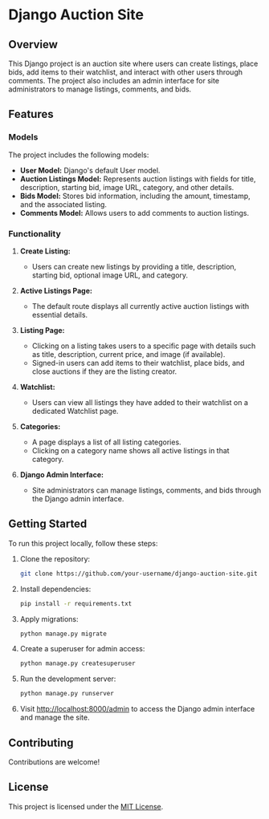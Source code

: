 # Django Auction Site

## Overview

This Django project is an auction site where users can create listings, place bids, add items to their watchlist, and interact with other users through comments. The project also includes an admin interface for site administrators to manage listings, comments, and bids.

## Features

### Models

The project includes the following models:

- **User Model:** Django's default User model.
- **Auction Listings Model:** Represents auction listings with fields for title, description, starting bid, image URL, category, and other details.
- **Bids Model:** Stores bid information, including the amount, timestamp, and the associated listing.
- **Comments Model:** Allows users to add comments to auction listings.

### Functionality

1. **Create Listing:**
   - Users can create new listings by providing a title, description, starting bid, optional image URL, and category.

2. **Active Listings Page:**
   - The default route displays all currently active auction listings with essential details.

3. **Listing Page:**
   - Clicking on a listing takes users to a specific page with details such as title, description, current price, and image (if available).
   - Signed-in users can add items to their watchlist, place bids, and close auctions if they are the listing creator.

4. **Watchlist:**
   - Users can view all listings they have added to their watchlist on a dedicated Watchlist page.

5. **Categories:**
   - A page displays a list of all listing categories.
   - Clicking on a category name shows all active listings in that category.

6. **Django Admin Interface:**
   - Site administrators can manage listings, comments, and bids through the Django admin interface.

## Getting Started

To run this project locally, follow these steps:

1. Clone the repository:

   ```bash
   git clone https://github.com/your-username/django-auction-site.git
   ```

2. Install dependencies:

   ```bash
   pip install -r requirements.txt
   ```

3. Apply migrations:

   ```bash
   python manage.py migrate
   ```

4. Create a superuser for admin access:

   ```bash
   python manage.py createsuperuser
   ```

5. Run the development server:

   ```bash
   python manage.py runserver
   ```

6. Visit [http://localhost:8000/admin](http://localhost:8000/admin) to access the Django admin interface and manage the site.

## Contributing

Contributions are welcome!

## License

This project is licensed under the [MIT License](LICENSE).

